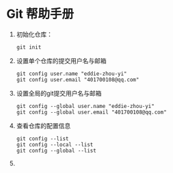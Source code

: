 # Git 帮助手册

1. 初始化仓库：

   ```shell
   git init
   ```

2. 设置单个仓库的提交用户名与邮箱

   ```shell
   git config user.name "eddie-zhou-yi"
   git config user.email "401700108@qq.com"
   ```

3. 设置全局的git提交用户名与邮箱

   ```shell
   git config --global user.name "eddie-zhou-yi"
   git config --global user.email "401700108@qq.com"
   ```

4. 查看仓库的配置信息

   ```shell
   git config --list
   git config --local --list
   git config --global --list
   ```

5. 